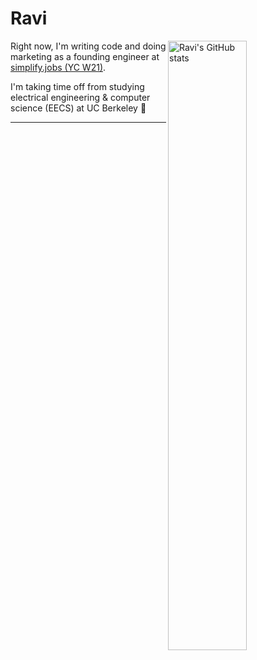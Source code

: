 # Ravi

<img align="right" width="50%" src="https://github-readme-stats.vercel.app/api?username=raviriley&theme=dark&count_private=true&include_all_commits=true&hide=issues,contribs&show_icons=true&custom_title=GitHub stats" alt="Ravi's GitHub stats">


Right now, I'm writing code and doing marketing as a founding engineer at [simplify.jobs (YC W21)](https://simplify.jobs/). 

I'm taking time off from studying electrical engineering & computer science (EECS) at UC Berkeley 🐻

---

<!-- **Technologies**:

<details>
  <summary><b>Backend</b></summary>
  
  Language of choice: Python
  
  **Python**: SQLAlchemy, Alembic, Pydantic, FastAPI, Flask, Uvicorn, asyncio, Pytest, Factory Boy
    
  **Databases / Frameworks**: SQL, SQLite, Postgres, PostGIS, Firebase
  
  **APIs**: REST, GraphQL

</details>


<details>
  <summary><b>Frontend</b></summary>
  
  Language of choice: JavaScript

  **Web**: React, NextJS, Node, Vue, Ruby on Rails, Jekyll, Liquid, HTML5
  
  **Mobile**: Flutter, React Native, Swift
    
  **Style**: CSS, Sass, Tailwind, Bulma

</details>


<details>
  <summary><b>Cloud / Server</b></summary>
  
  UNIX, Bash scripting
  
  Docker, Kubernetes
  
  Google Cloud, AWS
  
</details>
 -->

<!-- ![visitors](https://visitor-badge.laobi.icu/badge?page_id=raviriley.profile) -->

<!-- The days with hundreds of commits are because of an auto-backup repo part of the CS course I took in spring 2021. -->

